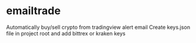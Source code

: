 # emailtrade
Automatically buy/sell crypto from tradingview alert email
Create keys.json file in project root and add bittrex or kraken keys
